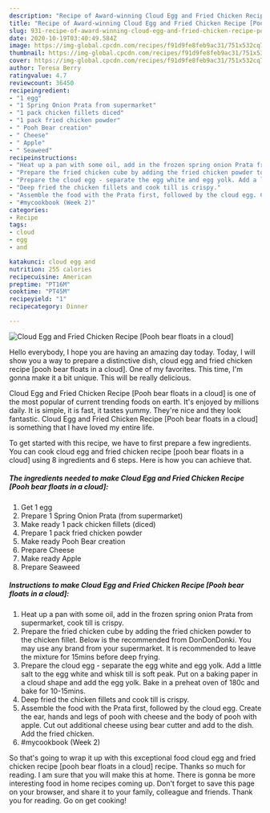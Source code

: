 ```yaml
---
description: "Recipe of Award-winning Cloud Egg and Fried Chicken Recipe [Pooh bear floats in a cloud]"
title: "Recipe of Award-winning Cloud Egg and Fried Chicken Recipe [Pooh bear floats in a cloud]"
slug: 931-recipe-of-award-winning-cloud-egg-and-fried-chicken-recipe-pooh-bear-floats-in-a-cloud
date: 2020-10-19T03:40:49.584Z
image: https://img-global.cpcdn.com/recipes/f91d9fe8feb9ac31/751x532cq70/cloud-egg-and-fried-chicken-recipe-pooh-bear-floats-in-a-cloud-recipe-main-photo.jpg
thumbnail: https://img-global.cpcdn.com/recipes/f91d9fe8feb9ac31/751x532cq70/cloud-egg-and-fried-chicken-recipe-pooh-bear-floats-in-a-cloud-recipe-main-photo.jpg
cover: https://img-global.cpcdn.com/recipes/f91d9fe8feb9ac31/751x532cq70/cloud-egg-and-fried-chicken-recipe-pooh-bear-floats-in-a-cloud-recipe-main-photo.jpg
author: Teresa Berry
ratingvalue: 4.7
reviewcount: 36450
recipeingredient:
- "1 egg"
- "1 Spring Onion Prata from supermarket"
- "1 pack chicken fillets diced"
- "1 pack fried chicken powder"
- " Pooh Bear creation"
- " Cheese"
- " Apple"
- " Seaweed"
recipeinstructions:
- "Heat up a pan with some oil, add in the frozen spring onion Prata from supermarket, cook till is crispy."
- "Prepare the fried chicken cube by adding the fried chicken powder to the chicken fillet. Below is the recommended from DonDonDonki. You may use any brand from your supermarket. It is recommended to leave the mixture for 15mins before deep frying."
- "Prepare the cloud egg - separate the egg white and egg yolk. Add a little salt to the egg white and whisk till is soft peak. Put on a baking paper in a cloud shape and add the egg yolk. Bake in a preheat oven of 180c and bake for 10-15mins."
- "Deep fried the chicken fillets and cook till is crispy."
- "Assemble the food with the Prata first, followed by the cloud egg. Create the ear, hands and legs of pooh with cheese and the body of pooh with apple. Cut out additional cheese using bear cutter and add to the dish. Add the fried chicken."
- "#mycookbook (Week 2)"
categories:
- Recipe
tags:
- cloud
- egg
- and

katakunci: cloud egg and 
nutrition: 255 calories
recipecuisine: American
preptime: "PT16M"
cooktime: "PT45M"
recipeyield: "1"
recipecategory: Dinner

---
```



![Cloud Egg and Fried Chicken Recipe [Pooh bear floats in a cloud]](https://img-global.cpcdn.com/recipes/f91d9fe8feb9ac31/751x532cq70/cloud-egg-and-fried-chicken-recipe-pooh-bear-floats-in-a-cloud-recipe-main-photo.jpg)

Hello everybody, I hope you are having an amazing day today. Today, I will show you a way to prepare a distinctive dish, cloud egg and fried chicken recipe [pooh bear floats in a cloud]. One of my favorites. This time, I'm gonna make it a bit unique. This will be really delicious.

Cloud Egg and Fried Chicken Recipe [Pooh bear floats in a cloud] is one of the most popular of current trending foods on earth. It's enjoyed by millions daily. It is simple, it is fast, it tastes yummy. They're nice and they look fantastic. Cloud Egg and Fried Chicken Recipe [Pooh bear floats in a cloud] is something that I have loved my entire life.




To get started with this recipe, we have to first prepare a few ingredients. You can cook cloud egg and fried chicken recipe [pooh bear floats in a cloud] using 8 ingredients and 6 steps. Here is how you can achieve that.

<!--inarticleads1-->

##### The ingredients needed to make Cloud Egg and Fried Chicken Recipe [Pooh bear floats in a cloud]:

1. Get 1 egg
1. Prepare 1 Spring Onion Prata (from supermarket)
1. Make ready 1 pack chicken fillets (diced)
1. Prepare 1 pack fried chicken powder
1. Make ready  Pooh Bear creation
1. Prepare  Cheese
1. Make ready  Apple
1. Prepare  Seaweed




<!--inarticleads2-->

##### Instructions to make Cloud Egg and Fried Chicken Recipe [Pooh bear floats in a cloud]:

1. Heat up a pan with some oil, add in the frozen spring onion Prata from supermarket, cook till is crispy.
1. Prepare the fried chicken cube by adding the fried chicken powder to the chicken fillet. Below is the recommended from DonDonDonki. You may use any brand from your supermarket. It is recommended to leave the mixture for 15mins before deep frying.
1. Prepare the cloud egg - separate the egg white and egg yolk. Add a little salt to the egg white and whisk till is soft peak. Put on a baking paper in a cloud shape and add the egg yolk. Bake in a preheat oven of 180c and bake for 10-15mins.
1. Deep fried the chicken fillets and cook till is crispy.
1. Assemble the food with the Prata first, followed by the cloud egg. Create the ear, hands and legs of pooh with cheese and the body of pooh with apple. Cut out additional cheese using bear cutter and add to the dish. Add the fried chicken.
1. #mycookbook (Week 2)




So that's going to wrap it up with this exceptional food cloud egg and fried chicken recipe [pooh bear floats in a cloud] recipe. Thanks so much for reading. I am sure that you will make this at home. There is gonna be more interesting food in home recipes coming up. Don't forget to save this page on your browser, and share it to your family, colleague and friends. Thank you for reading. Go on get cooking!
